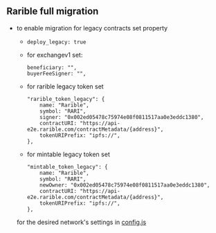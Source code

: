 ## Rarible full migration
- to enable migration for legacy contracts set property 
    - ```deploy_legacy: true```

    - for exchangev1 set:
        ```
        beneficiary: "",
        buyerFeeSigner: "",
        ```

    - for rarible legacy token set
        ```
        "rarible_token_legacy": {
            name: "Rarible",
            symbol: "RARI",
            signer: "0x002ed05478c75974e08f0811517aa0e3eddc1380",
            contractURI: "https://api-e2e.rarible.com/contractMetadata/{address}",
            tokenURIPrefix: "ipfs://",
        },
        ```
    - for mintable legacy token set
        ```
        "mintable_token_legacy": {
            name: "Rarible",
            symbol: "RARI",
            newOwner: "0x002ed05478c75974e08f0811517aa0e3eddc1380",
            contractURI: "https://api-e2e.rarible.com/contractMetadata/{address}",
            tokenURIPrefix: "ipfs://",
        },
        ```
    for the desired network's settings in [config.js](./migrations/config.js)

